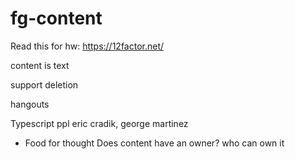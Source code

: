 # fg-content


Read this for hw: https://12factor.net/



content is text

support deletion

hangouts

Typescript ppl
eric cradik,  george martinez

- Food for thought
        Does content have an owner?
                who can own it
